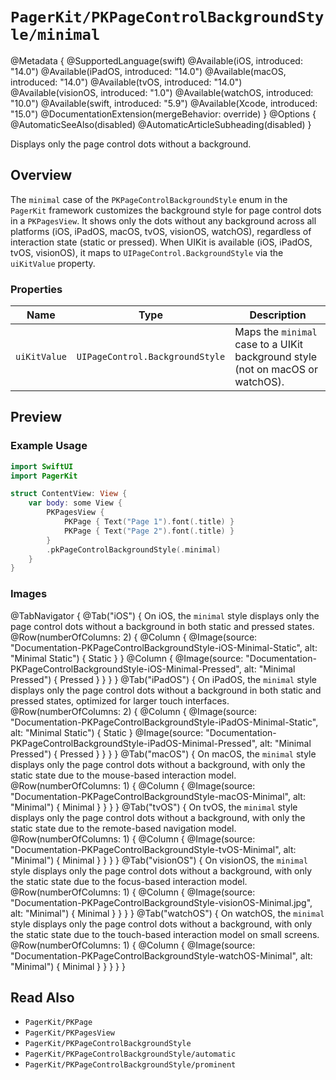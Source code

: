# ``PagerKit/PKPageControlBackgroundStyle/minimal``

@Metadata {
    @SupportedLanguage(swift)
    @Available(iOS, introduced: "14.0")
    @Available(iPadOS, introduced: "14.0")
    @Available(macOS, introduced: "14.0")
    @Available(tvOS, introduced: "14.0")
    @Available(visionOS, introduced: "1.0")
    @Available(watchOS, introduced: "10.0")
    @Available(swift, introduced: "5.9")
    @Available(Xcode, introduced: "15.0")
    @DocumentationExtension(mergeBehavior: override)
}
@Options {
    @AutomaticSeeAlso(disabled)
    @AutomaticArticleSubheading(disabled)
}

Displays only the page control dots without a background.

## Overview

The `minimal` case of the `PKPageControlBackgroundStyle` enum in the `PagerKit` framework customizes the background style for page control dots in a `PKPagesView`. It shows only the dots without any background across all platforms (iOS, iPadOS, macOS, tvOS, visionOS, watchOS), regardless of interaction state (static or pressed). When UIKit is available (iOS, iPadOS, tvOS, visionOS), it maps to `UIPageControl.BackgroundStyle` via the `uiKitValue` property.

### Properties
| Name | Type | Description |
|------|------|-------------|
| `uiKitValue` | `UIPageControl.BackgroundStyle` | Maps the `minimal` case to a UIKit background style (not on macOS or watchOS). |

## Preview

### Example Usage
```swift
import SwiftUI
import PagerKit

struct ContentView: View {
    var body: some View {
        PKPagesView {
            PKPage { Text("Page 1").font(.title) }
            PKPage { Text("Page 2").font(.title) }
        }
        .pkPageControlBackgroundStyle(.minimal)
    }
}
```

### Images

@TabNavigator {
    @Tab("iOS") {
        On iOS, the `minimal` style displays only the page control dots without a background in both static and pressed states.
        @Row(numberOfColumns: 2) {
            @Column {
                @Image(source: "Documentation-PKPageControlBackgroundStyle-iOS-Minimal-Static", alt: "Minimal Static") {
                    Static
                }
            }
            @Column {
                @Image(source: "Documentation-PKPageControlBackgroundStyle-iOS-Minimal-Pressed", alt: "Minimal Pressed") {
                    Pressed
                }
            }
        }
    }
    @Tab("iPadOS") {
        On iPadOS, the `minimal` style displays only the page control dots without a background in both static and pressed states, optimized for larger touch interfaces.
        @Row(numberOfColumns: 2) {
            @Column {
                @Image(source: "Documentation-PKPageControlBackgroundStyle-iPadOS-Minimal-Static", alt: "Minimal Static") {
                    Static
                }
                @Image(source: "Documentation-PKPageControlBackgroundStyle-iPadOS-Minimal-Pressed", alt: "Minimal Pressed") {
                    Pressed
                }
            }
        }
    }
    @Tab("macOS") {
        On macOS, the `minimal` style displays only the page control dots without a background, with only the static state due to the mouse-based interaction model.
        @Row(numberOfColumns: 1) {
            @Column {
                @Image(source: "Documentation-PKPageControlBackgroundStyle-macOS-Minimal", alt: "Minimal") {
                    Minimal
                }
            }
        }
    }
    @Tab("tvOS") {
        On tvOS, the `minimal` style displays only the page control dots without a background, with only the static state due to the remote-based navigation model.
        @Row(numberOfColumns: 1) {
            @Column {
                @Image(source: "Documentation-PKPageControlBackgroundStyle-tvOS-Minimal", alt: "Minimal") {
                    Minimal
                }
            }
        }
    }
    @Tab("visionOS") {
        On visionOS, the `minimal` style displays only the page control dots without a background, with only the static state due to the focus-based interaction model.
        @Row(numberOfColumns: 1) {
            @Column {
                @Image(source: "Documentation-PKPageControlBackgroundStyle-visionOS-Minimal.jpg", alt: "Minimal") {
                    Minimal
                }
            }
        }
    }
    @Tab("watchOS") {
        On watchOS, the `minimal` style displays only the page control dots without a background, with only the static state due to the touch-based interaction model on small screens.
        @Row(numberOfColumns: 1) {
            @Column {
                @Image(source: "Documentation-PKPageControlBackgroundStyle-watchOS-Minimal", alt: "Minimal") {
                    Minimal
                }
            }
        }
    }
}

## Read Also
- ``PagerKit/PKPage``
- ``PagerKit/PKPagesView``
- ``PagerKit/PKPageControlBackgroundStyle``
- ``PagerKit/PKPageControlBackgroundStyle/automatic``
- ``PagerKit/PKPageControlBackgroundStyle/prominent``
